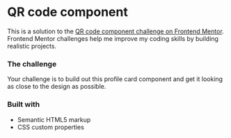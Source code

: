 # QR code component

This is a solution to the [QR code component challenge on Frontend Mentor](https://www.frontendmentor.io/challenges/qr-code-component-iux_sIO_H). Frontend Mentor challenges help me improve my coding skills by building realistic projects.


### The challenge

Your challenge is to build out this profile card component and get it looking as close to the design as possible.


### Built with

- Semantic HTML5 markup
- CSS custom properties
